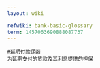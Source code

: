 ```yaml
---
layout: wiki

refwiki: bank-basic-glossary
term: 1457063690888087737
---
```


```
#延期付款保函 
为延期支付的货款及其利息提供的担保

```